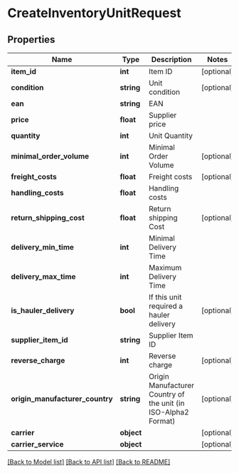 # CreateInventoryUnitRequest

## Properties
Name | Type | Description | Notes
------------ | ------------- | ------------- | -------------
**item_id** | **int** | Item ID | [optional] 
**condition** | **string** | Unit condition | [optional] 
**ean** | **string** | EAN | 
**price** | **float** | Supplier price | 
**quantity** | **int** | Unit Quantity | 
**minimal_order_volume** | **int** | Minimal Order Volume | [optional] 
**freight_costs** | **float** | Freight costs | [optional] 
**handling_costs** | **float** | Handling costs | 
**return_shipping_cost** | **float** | Return shipping Cost | [optional] 
**delivery_min_time** | **int** | Minimal Delivery Time | 
**delivery_max_time** | **int** | Maximum Delivery Time | 
**is_hauler_delivery** | **bool** | If this unit required a hauler delivery | [optional] 
**supplier_item_id** | **string** | Supplier Item ID | 
**reverse_charge** | **int** | Reverse charge | [optional] 
**origin_manufacturer_country** | **string** | Origin Manufacturer Country of the unit (in ISO-Alpha2 Format) | [optional] 
**carrier** | **object** |  | [optional] 
**carrier_service** | **object** |  | [optional] 

[[Back to Model list]](../../README.md#documentation-for-models) [[Back to API list]](../../README.md#documentation-for-api-endpoints) [[Back to README]](../../README.md)



